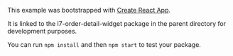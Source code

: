 This example was bootstrapped with [Create React App](https://github.com/facebook/create-react-app).

It is linked to the l7-order-detail-widget package in the parent directory for development purposes.

You can run `npm install` and then `npm start` to test your package.
